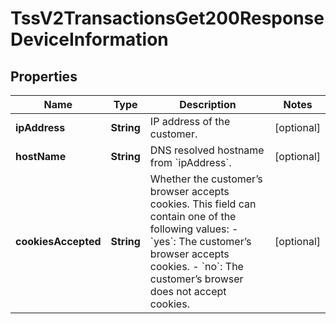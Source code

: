
# TssV2TransactionsGet200ResponseDeviceInformation

## Properties
Name | Type | Description | Notes
------------ | ------------- | ------------- | -------------
**ipAddress** | **String** | IP address of the customer.  |  [optional]
**hostName** | **String** | DNS resolved hostname from &#x60;ipAddress&#x60;. |  [optional]
**cookiesAccepted** | **String** | Whether the customer’s browser accepts cookies. This field can contain one of the following values: - &#x60;yes&#x60;: The customer’s browser accepts cookies. - &#x60;no&#x60;: The customer’s browser does not accept cookies.  |  [optional]



